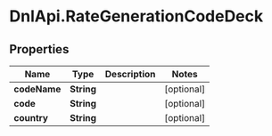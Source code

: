 # DnlApi.RateGenerationCodeDeck

## Properties
Name | Type | Description | Notes
------------ | ------------- | ------------- | -------------
**codeName** | **String** |  | [optional] 
**code** | **String** |  | [optional] 
**country** | **String** |  | [optional] 



